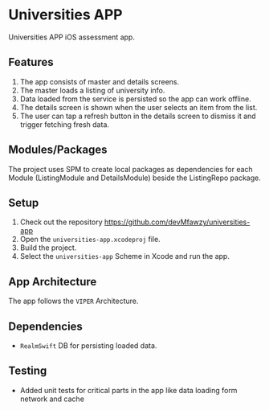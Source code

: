 #  Universities APP
Universities APP iOS assessment app. 

## Features
1. The app consists of master and details screens.
1. The master loads a listing of university info.
1. Data loaded from the service is persisted so the app can work offline.
1. The details screen is shown when the user selects an item from the list.
1. The user can tap a refresh button in the details screen to dismiss it and trigger fetching fresh data.

## Modules/Packages
The project uses SPM to create local packages as dependencies for each Module (ListingModule and DetailsModule) beside the ListingRepo package.

## Setup
1. Check out the repository https://github.com/devMfawzy/universities-app
1. Open the `universities-app.xcodeproj` file.
1. Build the project.
1. Select the `universities-app` Scheme in Xcode and run the app.

## App Architecture
The app follows the `VIPER` Architecture.

## Dependencies
- `RealmSwift` DB for persisting loaded data.

## Testing
- Added unit tests for critical parts in the app like data loading form network and cache









